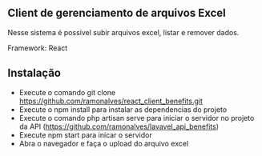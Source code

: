 
## Client de gerenciamento de arquivos Excel

Nesse sistema é possível subir arquivos excel, listar e remover dados.
 
Framework: React

## Instalação

- Execute o comando git clone https://github.com/ramonalves/react_client_benefits.git
- Execute o npm install para instalar as dependencias do projeto
- Execute o comando php artisan serve para iniciar o servidor no projeto da API (https://github.com/ramonalves/lavavel_api_benefits)
- Execute npm start para inicar o servidor
- Abra o navegador e faça o upload do arquivo excel
